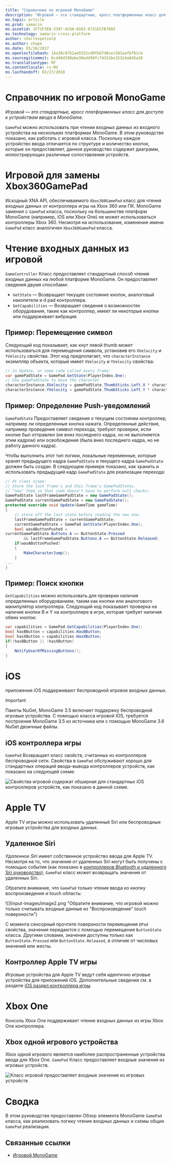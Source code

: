 ```yaml
---
title: "Справочник по игровой MonoGame"
description: "Игровой — это стандартные, кросс платформенных класс для доступа к устройствам ввода в MonoGame."
ms.topic: article
ms.prod: xamarin
ms.assetid: 1F71F3E8-2397-4C6A-8163-6731ECFB7E03
ms.technology: xamarin-cross-platform
author: charlespetzold
ms.author: chape
ms.date: 03/28/2017
ms.openlocfilehash: 14a38c07b2ae5552cd9fb67d0cec581eafbf61cb
ms.sourcegitcommit: 6cd40d190abe38edd50fc74331be15324a845a28
ms.translationtype: MT
ms.contentlocale: ru-RU
ms.lasthandoff: 02/27/2018
---
```

# <a name="monogame-gamepad-reference"></a>Справочник по игровой MonoGame

_Игровой — это стандартные, кросс платформенных класс для доступа к устройствам ввода в MonoGame._

`GamePad` можно использовать при чтении входных данных из входного устройства на нескольких платформах MonoGame. В этом руководстве показано, как работать с игровой класса. Поскольку каждое устройство ввода отличается по структуре и количество кнопок, которые он предоставляет, данное руководство содержит диаграмм, иллюстрирующих различные сопоставления устройств.


# <a name="gamepad-as-a-replacement-for-xbox360gamepad"></a>Игровой для замены Xbox360GamePad

Исходный XNA API, обеспечиваемого `Xbox360GamePad` класс для чтения входных данных от контроллера игры на Xbox 360 или ПК. MonoGame заменил с `GamePad` класса, поскольку на большинстве платформ MonoGame (например, iOS или Xbox One) не может использоваться контроллеры Xbox 360. Несмотря на использование, изменение имени `GamePad` класс аналогичен `Xbox360GamePad` класса.


# <a name="reading-input-from-gamepad"></a>Чтение входных данных из игровой

`GameController` Класс предоставляет стандартный способ чтения входных данных на любой платформе MonoGame. Он предоставляет сведения двумя способами:

 - `GetState` — Возвращает текущее состояние кнопок, аналоговый накопители и d pad контроллера.
 - `GetCapabilities` — Возвращает сведения о возможностях оборудования, такие как контроллер, имеет ли некоторые кнопки или поддерживает вибрация.


## <a name="example-moving-a-character"></a>Пример: Перемещение символ

Следующий код показывает, как кнут левой thumb может использоваться для перемещения символа, установив его `XVelocity` и `YVelocity` свойства. Этот код предполагает, что `characterInstance` экземпляр объекта, который имеет `XVelocity` и `YVelocity` свойства:


```csharp
// In Update, or some code called every frame:
var gamePadState = GamePad.GetState(PlayerIndex.One);
// Use gamePadState to move the character
characterInstance.XVelocity = gamePadState.ThumbSticks.Left.X * characterInstance.MaxSpeed;
characterInstance.YVelocity = gamePadState.ThumbSticks.Left.Y * characterInstance.MaxSpeed;
```


## <a name="example-detecting-pushes"></a>Пример: Определение Push-уведомлений

`GamePadState` Предоставляет сведения о текущем состоянии контроллер, например ли определенные кнопка нажата. Определенные действия, например проведение символ перехода, требуют проверки, если кнопке был отправлен (не вниз последнего кадра, но не выполняется этим кадром) или освобождения (была вниз последнего кадра, но не работу данного кадра). 

Чтобы выполнить этот тип логики, локальные переменные, которые хранят предыдущего кадра `GamePadState` и текущего кадра `GamePadState` должен быть создан. В следующем примере показано, как хранить и использовать предыдущий кадр `GamePadState` для реализации перехода:


```csharp
// At class scope:
// Store the last frame's and this frame's GamePadStates.
// "new" them so that code doesn't have to perform null checks:
GamePadState lastFrameGamePadState = new GamePadState();
GamePadState currentGamePadState = new GamePadState();
protected override void Update(GameTime gameTime)
{
    // store off the last state before reading the new one:
    lastFrameGamePadState = currentGamePadState;
    currentGamePadState = GamePad.GetState(PlayerIndex.One);
    bool wasAButtonPushed = 
currentGamePadState.Buttons.A == ButtonState.Pressed
        && lastFrameGamePadState.Buttons.A == ButtonState.Released;
    if(wasAButtonPushed)
    {
        MakeCharacterJump();
    }
...
}
```


## <a name="example-checking-for-buttons"></a>Пример: Поиск кнопки

`GetCapabilities` можно использовать для проверки наличия определенных оборудованием, таким как кнопки или аналогового манипулятор контроллера. Следующий код показывает проверка на наличие кнопки B и Y на контроллере в игре, которая требует наличия обеих кнопок:


```csharp
var capabilities = GamePad.GetCapabilities(PlayerIndex.One);
bool hasBButton = capabilities.HasBButton;
bool hasXButton = capabilities.HasXButton;
if(!hasBButton || !hasXButton)
{
    NotifyUserOfMissingButtons();
}
```


# <a name="ios"></a>iOS

приложения iOS поддерживают беспроводной игровое входных данных.

> [!IMPORTANT]
> Пакеты NuGet, MonoGame 3.5 включает поддержку беспроводной игровые устройства. С помощью класса игровой IOS, требуется построение MonoGame 3.5 из источника или с помощью MonoGame 3.6 NuGet двоичные файлы. 



## <a name="ios-game-controller"></a>iOS контроллера игры

`GamePad` Возвращает класс свойств, считанных из контроллеров беспроводной сети. Свойства в `GamePad` обслуживают хорошо для стандартных операций ввода-вывода контроллеров устройств, как показано на следующей схеме:

![](input-images/image1.png "Свойства игровой содержат обширная для стандартных iOS контроллеров устройств, как показано в данной схеме.")


# <a name="apple-tv"></a>Apple TV

Apple TV игры можно использовать удаленный Siri или беспроводные игровые устройства для входных данных.


## <a name="siri-remote"></a>Удаленное Siri

*Удаленное Siri* имеет собственное устройство ввода для Apple TV. Несмотря на то, что значения от удаленных Siri могут быть получены с помощью события (как показано в [контроллеров Bluetooth и удаленного Siri руководство](~/ios/tvos/platform/remote-bluetooth.md)), `GamePad` класс может возвращать значения от удаленных Siri.

Обратите внимание, что `GamePad` только чтения ввода из кнопку воспроизведения и touch область: 

![](input-images/image2.png "Обратите внимание, что игровой можно только считывать входные данные из "Воспроизведение" touch поверхности")

С момента сенсорный прочтите поверхности перемещения `DPad` свойства, значения передаются с помощью перемещения `ButtonState` класса. Другими словами, значения доступны только как `ButtonState.Pressed` или `ButtonState.Released`, в отличие от числовых значений или жесты.


## <a name="apple-tv-game-controller"></a>Контроллер Apple TV игры

Игровые устройства для Apple TV ведут себя идентично игровые устройства для приложений iOS. Дополнительные сведения см. в разделе [iOS раздел контроллера игры](#iOS_Game_Controller). 


# <a name="xbox-one"></a>Xbox One

Консоль Xbox One поддерживает чтение входных данных из игры Xbox One контроллера.


## <a name="xbox-one-game-controller"></a>Xbox одной игрового устройства

Xbox одной игрового является наиболее распространенные устройства ввода для Xbox One. `GamePad` Класс предоставляет входные значения из игровых устройств.

![](input-images/image3.png "Класс игровой предоставляет входные значения из игровых устройств")


# <a name="summary"></a>Сводка

В этом руководстве предоставлен Обзор элемента MonoGame `GamePad` класса, как реализовать логику чтение входных данных и схемы общих `GamePad` реализации.

## <a name="related-links"></a>Связанные ссылки

- [Игровой MonoGame](http://www.monogame.net/documentation/?page=T_Microsoft_Xna_Framework_Input_GamePad)
